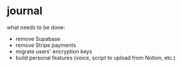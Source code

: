 # journal

what needs to be done:
- remove Supabase
- remove Stripe payments
- migrate users' encryption keys
- build personal features (voice, script to upload from Notion, etc.)

